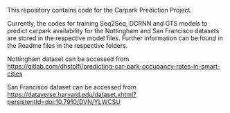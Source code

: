 This repository contains code for the Carpark Prediction Project. 

Currently, the codes for training Seq2Seq, DCRNN and GTS models to predict carpark availability for the Nottingham and San Francisco datasets are stored in the 
respective model files. Further information can be found in the Readme files in the respective folders. 

Nottingham dataset can be accessed from https://gitlab.com/dhstolfi/predicting-car-park-occupancy-rates-in-smart-cities

San Francisco dataset can be accessed from https://dataverse.harvard.edu/dataset.xhtml?persistentId=doi:10.7910/DVN/YLWCSU
